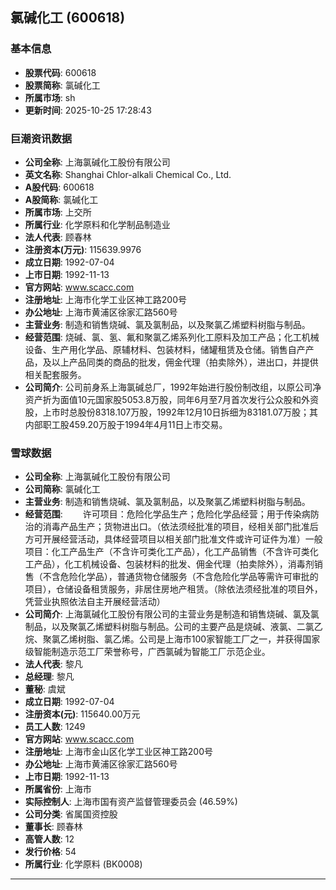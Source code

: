 ## 氯碱化工 (600618)

### 基本信息

- **股票代码**: 600618
- **股票简称**: 氯碱化工
- **所属市场**: sh
- **更新时间**: 2025-10-25 17:28:43

### 巨潮资讯数据

- **公司全称**: 上海氯碱化工股份有限公司
- **英文名称**: Shanghai Chlor-alkali Chemical Co., Ltd.
- **A股代码**: 600618
- **A股简称**: 氯碱化工
- **所属市场**: 上交所
- **所属行业**: 化学原料和化学制品制造业
- **法人代表**: 顾春林
- **注册资本(万元)**: 115639.9976
- **成立日期**: 1992-07-04
- **上市日期**: 1992-11-13
- **官方网站**: www.scacc.com
- **注册地址**: 上海市化学工业区神工路200号
- **办公地址**: 上海市黄浦区徐家汇路560号
- **主营业务**: 制造和销售烧碱、氯及氯制品，以及聚氯乙烯塑料树脂与制品。
- **经营范围**: 烧碱、氯、氢、氟和聚氯乙烯系列化工原料及加工产品；化工机械设备、生产用化学品、原辅材料、包装材料，储罐租赁及仓储。销售自产产品，及以上产品同类的商品的批发，佣金代理（拍卖除外），进出口，并提供相关配套服务。
- **公司简介**: 公司前身系上海氯碱总厂，1992年始进行股份制改组，以原公司净资产折为面值10元国家股5053.8万股，同年6月至7月首次发行公众股和外资股，上市时总股份8318.107万股，1992年12月10日拆细为83181.07万股；其内部职工股459.20万股于1994年4月11日上市交易。

### 雪球数据

- **公司全称**: 上海氯碱化工股份有限公司
- **公司简称**: 氯碱化工
- **主营业务**: 制造和销售烧碱、氯及氯制品，以及聚氯乙烯塑料树脂与制品。
- **经营范围**: 　　许可项目：危险化学品生产；危险化学品经营；用于传染病防治的消毒产品生产；货物进出口。（依法须经批准的项目，经相关部门批准后方可开展经营活动，具体经营项目以相关部门批准文件或许可证件为准）一般项目：化工产品生产（不含许可类化工产品），化工产品销售（不含许可类化工产品），化工机械设备、包装材料的批发、佣金代理（拍卖除外），消毒剂销售（不含危险化学品），普通货物仓储服务（不含危险化学品等需许可审批的项目），仓储设备租赁服务，非居住房地产租赁。（除依法须经批准的项目外，凭营业执照依法自主开展经营活动）
- **公司简介**: 上海氯碱化工股份有限公司的主营业务是制造和销售烧碱、氯及氯制品，以及聚氯乙烯塑料树脂与制品。公司的主要产品是烧碱、液氯、二氯乙烷、聚氯乙烯树脂、氯乙烯。公司是上海市100家智能工厂之一，并获得国家级智能制造示范工厂荣誉称号，广西氯碱为智能工厂示范企业。
- **法人代表**: 黎凡
- **总经理**: 黎凡
- **董秘**: 虞斌
- **成立日期**: 1992-07-04
- **注册资本(元)**: 115640.00万元
- **员工人数**: 1249
- **官方网站**: www.scacc.com
- **注册地址**: 上海市金山区化学工业区神工路200号
- **办公地址**: 上海市黄浦区徐家汇路560号
- **上市日期**: 1992-11-13
- **所属省份**: 上海市
- **实际控制人**: 上海市国有资产监督管理委员会 (46.59%)
- **公司分类**: 省属国资控股
- **董事长**: 顾春林
- **高管人数**: 12
- **发行价格**: 54
- **所属行业**: 化学原料 (BK0008)

---